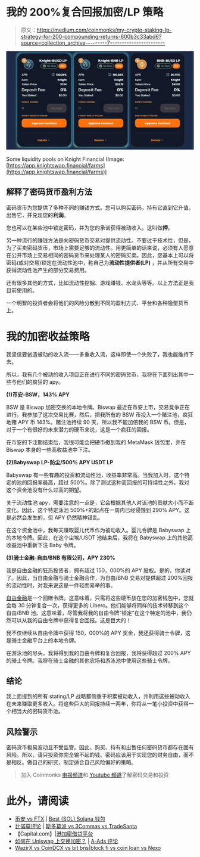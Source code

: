 # 我的 200%复合回报加密/LP 策略

> 原文：<https://medium.com/coinmonks/my-crypto-staking-lp-strategy-for-200-compounding-returns-600b3c33abd6?source=collection_archive---------7----------------------->

![](img/7868f9369f0c32bcc3c2ab34f7f62be9.png)

Some liquidity pools on Knight Financial (Image: [https://app.knightswap.financial/farms](https://app.knightswap.financial/farms))

## 解释了密码货币盈利方法

密码货币为您提供了多种不同的赚钱方式。您可以购买密码，持有它直到它升值，出售它，并兑现您的**利润**。

您也可以在某些池中锁定密码，并为您的承诺获得被动收入。这叫做**押**。

另一种流行的赚钱方法是向密码货币交易对提供流动性。不要过于技术性，但是，为了买卖密码货币，市场上需要足够的流动性。用更简单的话来说，必须有人愿意在公开市场上交易相同的密码货币来处理某人的密码买卖。因此，您基本上可以将密码(成对交易)锁定在流动性池中，称自己为**流动性提供者(LP)** ，并从所有交易中获得流动性池产生的部分交易费用。

还有很多其他的方式，比如流动性挖掘、游戏赚钱、水龙头等等。以上方法正是我目前使用的。

一个明智的投资者会将他们的风险分散到不同的盈利方式、平台和各种隐型货币上。

# 我的加密收益策略

我坚信要创造被动的收入流——多重收入流，这样即使一个失败了，我也能维持下去。

所以，我有几个被动的收入项目正在进行不同的密码货币，我将在下面列出其中一些与他们的疯狂的 apy。

**(1)币安-BSW，143% APY**

BSW 是 Biswap 加密交换的本地令牌。Biswap 最近在币安上市，交易竞争正在进行。我参加了这次交易比赛，然后，把我所有的 BSW 币投入一个赌注池，疯狂地赌 APY 币 143%。赌注池持续 90 天，所以我不能加倍我的 BSW 币。但是，对于一个有很好的未来潜力的硬币来说，这是一个疯狂的回报。

在币安的下注期结束后，我很可能会把硬币撤到我的 MetaMask 钱包里，并在 Biswap 本身的一些高收益池中下注。

**(2)Babyswap LP-防尘/500% APY USDT LP**

Babyswap 有一些有趣的投资和流动性池，收益率非常高。当我加入时，这个特定的池的回报率最高，超过 500%。除了测试这种高回报的可持续性之外，我对这个资金池没有什么过高的期望。

关于流动性池 apy，需要注意的一点是，它会根据其他人对该池的贡献大小而不断变化。因此，这个特定泳池 500%+的起点在一周内已经侵蚀到 290% APY。这是必然会发生的，但 APY 仍然精神错乱。

在这个资金池中，我每天赚取婴儿代币作为被动收入。婴儿令牌是 Babyswap 上的本地令牌。因此，在这个尘埃/USDT 池结束后，我将在 Babyswap 上的其他高收益池中重新下注 Baby 令牌。

**(3)骑士金融-自由/BNB 有限公司，APY 230%**

我是自由金融的狂热投资者，拥有超过 150，000%的 APY 股权。是的，你读对了。因此，当自由金融与骑士金融合作，为自由/BNB 交易对提供超过 200%回报的流动性时，对我来说这是一件轻而易举的事。

[自由金融](/@emoneyrelated/how-to-earn-158-893-59-per-annum-on-your-money-bfc4961fed5c?source=your_stories_page----------------------------------------)是一个回赠令牌。这意味着，只需将这些硬币放在您的加密钱包中，您就会每 30 分钟复合一次，获得更多的 Libero。他们能够将同样的技术转移到这个自由/BNB 池。这意味着，尽管我将我的自由令牌“锁定”在这个特定的池中，我仍然可以从我的自由令牌中获得复合回报。这是巨大的！

我不仅继续从自由令牌中获得 150，000%的 APY 奖金，我还获得骑士令牌，这是骑士金融平台上的本地令牌。

在游泳池的尽头，我将得到我的自由令牌和复合回报，我将获得超过 200% APY 的骑士令牌。我将在骑士金融的其他农场和游泳池中使用这些骑士令牌。

## 结论

我上面提到的所有 stating/LP 战略都侧重于积累被动收入，并利用这些被动收入在未来赚取更多收入。将这些巨大的回报持续一两年，你将从一笔小投资中获得一个相当大的密码货币池。

## 风险警示

密码货币极易波动且不受监管。因此，购买、持有和出售任何密码货币都存在固有风险。所以，请只投资你完全输不起的钱。密码应该用于实现您的财务自由，而不是相反。做自己的研究，制定适合自己风险偏好的策略。

> 加入 Coinmonks [电报频道](https://t.me/coincodecap)和 [Youtube 频道](https://www.youtube.com/c/coinmonks/videos)了解密码交易和投资

# 此外，请阅读

*   [币安 vs FTX](https://coincodecap.com/binance-vs-ftx) | [Best (SOL) Solana 钱包](https://coincodecap.com/solana-wallets)
*   [比诺莫评论](https://coincodecap.com/binomo-review) | [斯多葛派 vs 3Commas vs TradeSanta](https://coincodecap.com/stoic-vs-3commas-vs-tradesanta)
*   【Capital.com】|[港加密借贷平台](https://coincodecap.com/crypto-lending-hong-kong)
*   [如何在 Uniswap 上交换加密？](https://coincodecap.com/swap-crypto-on-uniswap) | [A-Ads 评论](https://coincodecap.com/a-ads-review)
*   [WazirX vs CoinDCX vs bit bns](/coinmonks/wazirx-vs-coindcx-vs-bitbns-149f4f19a2f1)|[block fi vs coin loan vs Nexo](/coinmonks/blockfi-vs-coinloan-vs-nexo-cb624635230d)